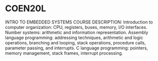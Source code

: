 # COEN20L
INTRO TO EMBEDDED SYSTEMS
COURSE DESCRIPTION:
Introduction to computer organization: CPU, registers, buses, memory, I/O interfaces. 
Number systems: arithmetic and information representation. 
Assembly language programming: addressing techniques, arithmetic and logic operations, branching and looping, stack operations, procedure calls, parameter passing, and interrupts.
C language programming: pointers, memory management, stack frames, interrupt processing. 
